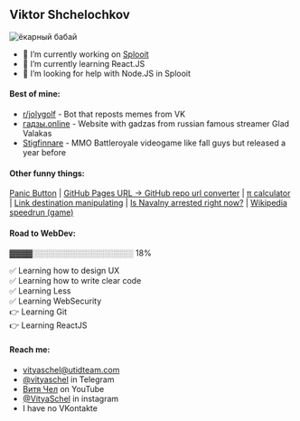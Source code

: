 ## Viktor Shchelochkov

![ёкарный бабай](https://user-images.githubusercontent.com/59040542/103486942-f4e9a080-4e1a-11eb-90fa-255baa9ee1d2.png)

- 🔭 I’m currently working on [Splooit](mailto:contact@splooit.com)
- 🌱 I’m currently learning React.JS
- 🤔 I’m looking for help with Node.JS in Splooit

#### Best of mine:
- [r/jolygolf](https://github.com/VityaSchel/RedditJolygolfBot) - Bot that reposts memes from VK
- [гадзы.online](https://гадзы.online) - Website with gadzas from russian famous streamer Glad Valakas
- [Stigfinnare](https://stigfinnare.utidteam.com) - MMO Battleroyale videogame like fall guys but released a year before

#### Other funny things:
[Panic Button](https://vityaschel.github.io/panic-button/) | [GitHub Pages URL -> GitHub repo url converter](https://codepen.io/VityaSchel/pen/oNYxxYB) | [π calculator](https://codepen.io/VityaSchel/pen/yLapXox) | [Link destination manipulating](https://codepen.io/VityaSchel/pen/mdEzVNj) | [Is Navalny arrested right now?](http://navalnyarrested.utidteam.com/) | [Wikipedia speedrun (game)](https://wikipedia.utidteam.com/) 

#### Road to WebDev:

▓▓▓▓░░░░░░░░░░░░░░░░░░ 18%

✅ Learning how to design UX\
✅ Learning how to write clear code\
✅ Learning Less\
✅ Learning WebSecurity\
👉 Learning Git\
👉 Learning ReactJS

#### Reach me:
- [vityaschel@utidteam.com](mailto:vityaschel@utidteam.com)
- [@vityaschel](https://t.me/vityaschel) in Telegram
- [Витя Чел](https://www.youtube.com/channel/UC4cueEAH9Oq94E1ynBiVJhw) on YouTube
- [@VityaSchel](https://instagram.com/vityaschel) in instagram
- I have no VKontakte
